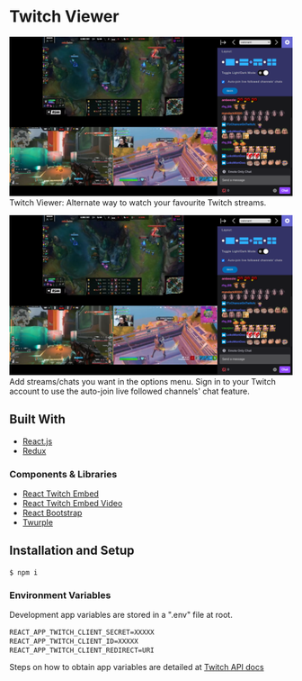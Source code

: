 # Twitch Viewer
![](preview.png)
Twitch Viewer: Alternate way to watch your favourite Twitch streams.

![](preview.png)
Add streams/chats you want in the options menu. Sign in to your Twitch account to use the auto-join live followed channels' chat feature.

## Built With

- [React.js](https://reactjs.org/)
- [Redux](https://redux.js.org/)

### Components & Libraries

- [React Twitch Embed](https://www.npmjs.com/package/react-twitch-embed)
- [React Twitch Embed Video](https://www.npmjs.com/package/react-twitch-embed-video)
- [React Bootstrap](https://react-bootstrap.github.io/)
- [Twurple](https://twurple.js.org/)

## Installation and Setup

```
$ npm i
```

### Environment Variables

Development app variables are stored in a ".env" file at root.

```
REACT_APP_TWITCH_CLIENT_SECRET=XXXXX
REACT_APP_TWITCH_CLIENT_ID=XXXXX
REACT_APP_TWITCH_CLIENT_REDIRECT=URI
```

Steps on how to obtain app variables are detailed at [Twitch API docs](https://dev.twitch.tv/docs/authentication/register-app)